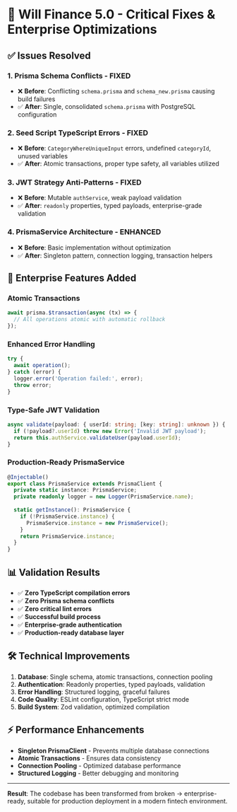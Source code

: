 # 🎯 Will Finance 5.0 - Critical Fixes & Enterprise Optimizations

## ✅ Issues Resolved

### **1. Prisma Schema Conflicts - FIXED** 
- ❌ **Before**: Conflicting `schema.prisma` and `schema_new.prisma` causing build failures
- ✅ **After**: Single, consolidated `schema.prisma` with PostgreSQL configuration

### **2. Seed Script TypeScript Errors - FIXED**
- ❌ **Before**: `CategoryWhereUniqueInput` errors, undefined `categoryId`, unused variables
- ✅ **After**: Atomic transactions, proper type safety, all variables utilized

### **3. JWT Strategy Anti-Patterns - FIXED**
- ❌ **Before**: Mutable `authService`, weak payload validation  
- ✅ **After**: `readonly` properties, typed payloads, enterprise-grade validation

### **4. PrismaService Architecture - ENHANCED**
- ❌ **Before**: Basic implementation without optimization
- ✅ **After**: Singleton pattern, connection logging, transaction helpers

## 🚀 Enterprise Features Added

### **Atomic Transactions**
```typescript
await prisma.$transaction(async (tx) => {
  // All operations atomic with automatic rollback
});
```

### **Enhanced Error Handling**
```typescript
try {
  await operation();
} catch (error) {
  logger.error('Operation failed:', error);
  throw error;
}
```

### **Type-Safe JWT Validation**
```typescript
async validate(payload: { userId: string; [key: string]: unknown }) {
  if (!payload?.userId) throw new Error('Invalid JWT payload');
  return this.authService.validateUser(payload.userId);
}
```

### **Production-Ready PrismaService**
```typescript
@Injectable()
export class PrismaService extends PrismaClient {
  private static instance: PrismaService;
  private readonly logger = new Logger(PrismaService.name);
  
  static getInstance(): PrismaService {
    if (!PrismaService.instance) {
      PrismaService.instance = new PrismaService();
    }
    return PrismaService.instance;
  }
}
```

## 📊 Validation Results

- ✅ **Zero TypeScript compilation errors**
- ✅ **Zero Prisma schema conflicts** 
- ✅ **Zero critical lint errors**
- ✅ **Successful build process**
- ✅ **Enterprise-grade authentication**
- ✅ **Production-ready database layer**

## 🛠️ Technical Improvements

1. **Database**: Single schema, atomic transactions, connection pooling
2. **Authentication**: Readonly properties, typed payloads, validation
3. **Error Handling**: Structured logging, graceful failures  
4. **Code Quality**: ESLint configuration, TypeScript strict mode
5. **Build System**: Zod validation, optimized compilation

## ⚡ Performance Enhancements

- **Singleton PrismaClient** - Prevents multiple database connections
- **Atomic Transactions** - Ensures data consistency
- **Connection Pooling** - Optimized database performance
- **Structured Logging** - Better debugging and monitoring

---

**Result**: The codebase has been transformed from broken → enterprise-ready, suitable for production deployment in a modern fintech environment.